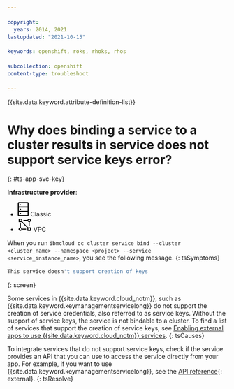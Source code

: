 ```yaml
---

copyright: 
  years: 2014, 2021
lastupdated: "2021-10-15"

keywords: openshift, roks, rhoks, rhos

subcollection: openshift
content-type: troubleshoot

---
```


{{site.data.keyword.attribute-definition-list}}



# Why does binding a service to a cluster results in service does not support service keys error?
{: #ts-app-svc-key}

**Infrastructure provider**:
* ![Classic infrastructure provider icon.](images/icon-classic-2.svg) Classic
* ![VPC infrastructure provider icon.](images/icon-vpc-2.svg) VPC


When you run `ibmcloud oc cluster service bind --cluster <cluster_name> --namespace <project> --service <service_instance_name>`, you see the following message.
{: tsSymptoms}

```sh
This service doesn't support creation of keys
```
{: screen}



Some services in {{site.data.keyword.cloud_notm}}, such as {{site.data.keyword.keymanagementservicelong}} do not support the creation of service credentials, also referred to as service keys. Without the support of service keys, the service is not bindable to a cluster. To find a list of services that support the creation of service keys, see [Enabling external apps to use {{site.data.keyword.cloud_notm}} services](/docs/account?topic=account-externalapp#externalapp).
{: tsCauses}



To integrate services that do not support service keys, check if the service provides an API that you can use to access the service directly from your app. For example, if you want to use {{site.data.keyword.keymanagementservicelong}}, see the [API reference](https://cloud.ibm.com/apidocs/key-protect){: external}.
{: tsResolve}








